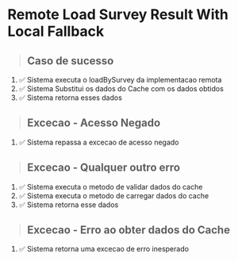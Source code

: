 # Remote Load Survey Result With Local Fallback

> ## Caso de sucesso
1. ✅ Sistema executa o loadBySurvey da implementacao remota
2. ✅ Sistema Substitui os dados do Cache com os dados obtidos
3. ✅ Sistema retorna esses dados

> ## Excecao - Acesso Negado
1. ✅ Sistema repassa a excecao de acesso negado

> ## Excecao - Qualquer outro erro
1. ✅ Sistema executa o metodo de validar dados do cache
2. ✅ Sistema executa o metodo de carregar dados do cache
3. ✅ Sistema retorna esse dados

> ## Excecao - Erro ao obter dados do Cache
1. ✅ Sistema retorna uma excecao de erro inesperado